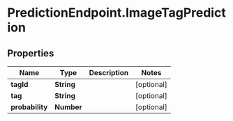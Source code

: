 # PredictionEndpoint.ImageTagPrediction

## Properties
Name | Type | Description | Notes
------------ | ------------- | ------------- | -------------
**tagId** | **String** |  | [optional] 
**tag** | **String** |  | [optional] 
**probability** | **Number** |  | [optional] 



